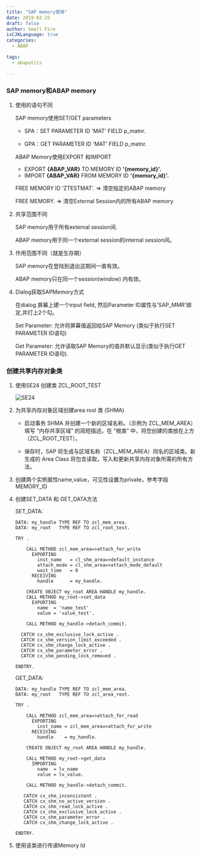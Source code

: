 ```yaml
---
title: "SAP memory使用"
date: 2019-02-25
draft: false
author: Small Fire
isCJKLanguage: true
categories: 
  - ABAP

tags: 
  - abaputils

---
```


### SAP memory和ABAP memory ###
1. 使用的语句不同

    SAP memory使用SET/GET parameters

      - SPA：SET PARAMETER ID 'MAT' FIELD p_matnr.

      - GPA：GET PARAMETER ID 'MAT' FIELD p_matnr.

    ABAP Memory使用EXPORT 和IMPORT

    - EXPORT **{ABAP_VAR}** TO MEMORY ID **'{memory_id}'.**
    - IMPORT **{ABAP_VAR}**  FROM MEMORY ID **'{memory_id}'.**
    
     FREE MEMORY ID 'ZTESTMAT'. => 清空指定的ABAP memory
    
     FREE MEMORY. => 清空External Session内的所有ABAP memory
        
    
2. 共享范围不同

    SAP memory用于所有external session间.

     ABAP memory用于同一个external session的internal session间。

3. 作用范围不同（就是生存期）

    SAP memory在登陆到退出这期间一直有效。

    ABAP memory只在同一个session(window) 内有效。

4. Dialog获取SAPMemory方式

    在dialog 屏幕上建一个input field, 然后Parameter ID属性与'SAP_MMR'绑定,并打上2个勾。

    Set Parameter: 允许将屏幕值返回给SAP Memory (类似于执行SET PARAMETER ID语句)

    Get Parameter: 允许读取SAP Memory的值并默认显示(类似于执行GET PARAMETER ID语句).

### 创建共享内存对象类

1. 使用SE24 创建类 ZCL_ROOT_TEST

   ![SE24](/images/ABAP/ABAP_Memory.png)

2. 为共享内存对象区域创建area rool 类 (SHMA)

   - 启动事务 SHMA 并创建一个新的区域名称。（示例为 ZCL_MEM_AREA）
     填写 “内存共享区域” 的简短描述。在 “根类” 中，将您创建的类放在上方（ZCL_ROOT_TEST）。

   - 保存时，SAP 将生成与区域名称（ZCL_MEM_AREA）同名的区域类。新生成的 Area Class 将包含读取，写入和更新共享内存对象所需的所有方法。

3. 创建两个实例属性name,value，可见性设置为private，参考字段MEMORY_ID

4. 创建SET_DATA 和 GET_DATA方法

   SET_DATA:

   ```JS
   DATA: my_handle TYPE REF TO zcl_mem_area.
   DATA: my_root   TYPE REF TO zcl_root_test.
   
   TRY .
   
       CALL METHOD zcl_mem_area=>attach_for_write
         EXPORTING
           inst_name   = cl_shm_area=>default_instance
           attach_mode = cl_shm_area=>attach_mode_default
           wait_time   = 0
         RECEIVING
           handle      = my_handle.
   
       CREATE OBJECT my_root AREA HANDLE my_handle.
       CALL METHOD my_root->set_data
         EXPORTING
           name  = 'name_test'
           value = 'value_test'.
   
       CALL METHOD my_handle->detach_commit.
   
     CATCH cx_shm_exclusive_lock_active .
     CATCH cx_shm_version_limit_exceeded .
     CATCH cx_shm_change_lock_active .
     CATCH cx_shm_parameter_error .
     CATCH cx_shm_pending_lock_removed .
   
   ENDTRY.
   ```

   GET_DATA:

   ```JS
   DATA: my_handle TYPE REF TO zcl_mem_area.
   DATA: my_root   TYPE REF TO zcl_area_root.
   
   TRY .
   
       CALL METHOD zcl_mem_area=>attach_for_read
         EXPORTING
           inst_name = zcl_mem_area=>attach_for_write
         RECEIVING
           handle    = my_handle.
   
       CREATE OBJECT my_root AREA HANDLE my_handle.
   
       CALL METHOD my_root->get_data
         IMPORTING
           name  = lv_name
           value = lv_value.
   
       CALL METHOD my_handle->detach_commit.
   
      CATCH cx_shm_inconsistent .
      CATCH cx_shm_no_active_version .
      CATCH cx_shm_read_lock_active .
      CATCH cx_shm_exclusive_lock_active .
      CATCH cx_shm_parameter_error .
      CATCH cx_shm_change_lock_active .
   
   ENDTRY.
   ```

5. 使用该类进行传递Memory Id

   

